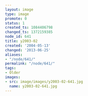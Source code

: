 ```yaml
---
layout: image
type: image
promote: 0
status: 1
created_ts: 1084406798
changed_ts: 1372159385
node_id: 641
title: y2003-02
created: '2004-05-13'
changed: '2013-06-25'
aliases:
- "/node/641/"
permalink: "/node/641/"
tags:
- Older
images:
- src: image/images/y2003-02-641.jpg
  name: y2003-02-641.jpg
---
```


